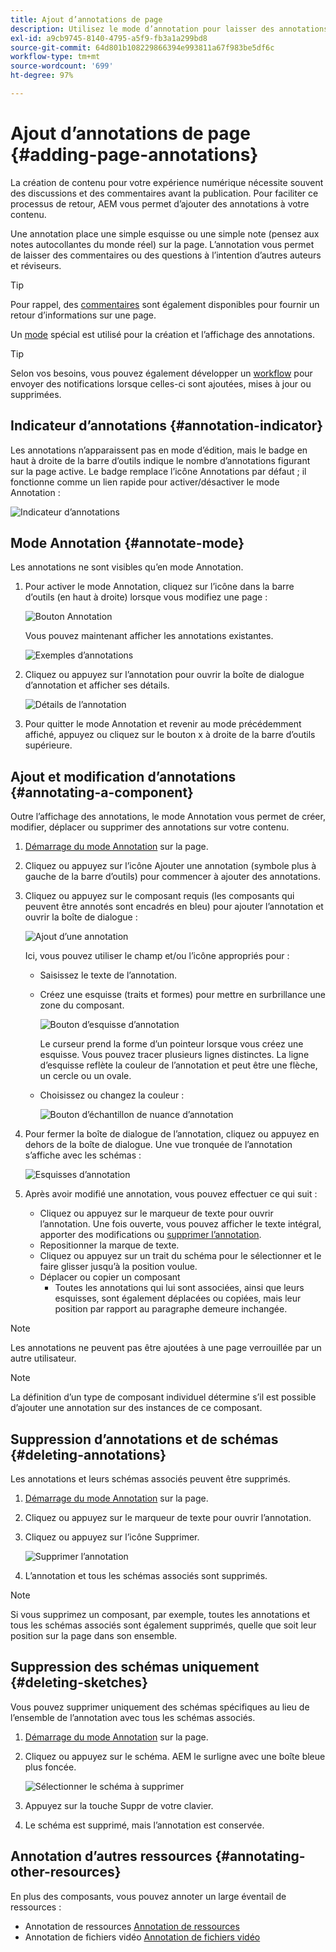```yaml
---
title: Ajout d’annotations de page
description: Utilisez le mode d’annotation pour laisser des annotations et des schémas sur les pages, car vous utiliserez des pense-bêtes pour faciliter le processus de révision du contenu.
exl-id: a9cb9745-8140-4795-a5f9-fb3a1a299bd8
source-git-commit: 64d801b108229866394e993811a67f983be5df6c
workflow-type: tm+mt
source-wordcount: '699'
ht-degree: 97%

---
```


# Ajout d’annotations de page {#adding-page-annotations}

La création de contenu pour votre expérience numérique nécessite souvent des discussions et des commentaires avant la publication. Pour faciliter ce processus de retour, AEM vous permet d’ajouter des annotations à votre contenu.

Une annotation place une simple esquisse ou une simple note (pensez aux notes autocollantes du monde réel) sur la page. L’annotation vous permet de laisser des commentaires ou des questions à l’intention d’autres auteurs et réviseurs.

>[!TIP]
>
>Pour rappel, des [commentaires](/help/sites-cloud/authoring/getting-started/basic-handling.md#timeline) sont également disponibles pour fournir un retour d’informations sur une page.

Un [mode](/help/sites-cloud/authoring/fundamentals/environment-tools.md#page-modes) spécial est utilisé pour la création et l’affichage des annotations.

>[!TIP]
>
>Selon vos besoins, vous pouvez également développer un [workflow](/help/sites-cloud/authoring/workflows/overview.md) pour envoyer des notifications lorsque celles-ci sont ajoutées, mises à jour ou supprimées.

## Indicateur d’annotations {#annotation-indicator}

Les annotations n’apparaissent pas en mode d’édition, mais le badge en haut à droite de la barre d’outils indique le nombre d’annotations figurant sur la page active. Le badge remplace l’icône Annotations par défaut ; il fonctionne comme un lien rapide pour activer/désactiver le mode Annotation :

![Indicateur d’annotations](/help/sites-cloud/authoring/assets/annotation-indicator.png)

## Mode Annotation {#annotate-mode}

Les annotations ne sont visibles qu’en mode Annotation.

1. Pour activer le mode Annotation, cliquez sur l’icône dans la barre d’outils (en haut à droite) lorsque vous modifiez une page :

   ![Bouton Annotation](/help/sites-cloud/authoring/assets/annotations.png)

   Vous pouvez maintenant afficher les annotations existantes.

   ![Exemples d’annotations](/help/sites-cloud/authoring/assets/annotation-sketches.png)

1. Cliquez ou appuyez sur l’annotation pour ouvrir la boîte de dialogue d’annotation et afficher ses détails.

   ![Détails de l’annotation](/help/sites-cloud/authoring/assets/annotation-adding.png)

1. Pour quitter le mode Annotation et revenir au mode précédemment affiché, appuyez ou cliquez sur le bouton x à droite de la barre d’outils supérieure.

## Ajout et modification d’annotations {#annotating-a-component}

Outre l’affichage des annotations, le mode Annotation vous permet de créer, modifier, déplacer ou supprimer des annotations sur votre contenu.

1. [Démarrage du mode Annotation](#annotate-mode) sur la page.

1. Cliquez ou appuyez sur l’icône Ajouter une annotation (symbole plus à gauche de la barre d’outils) pour commencer à ajouter des annotations.

1. Cliquez ou appuyez sur le composant requis (les composants qui peuvent être annotés sont encadrés en bleu) pour ajouter l’annotation et ouvrir la boîte de dialogue :

   ![Ajout d’une annotation](/help/sites-cloud/authoring/assets/annotation-adding.png)

   Ici, vous pouvez utiliser le champ et/ou l’icône appropriés pour :

   * Saisissez le texte de l’annotation.
   * Créez une esquisse (traits et formes) pour mettre en surbrillance une zone du composant.

      ![Bouton d’esquisse d’annotation](/help/sites-cloud/authoring/assets/annotation-sketch.png)

      Le curseur prend la forme d’un pointeur lorsque vous créez une esquisse. Vous pouvez tracer plusieurs lignes distinctes. La ligne d’esquisse reflète la couleur de l’annotation et peut être une flèche, un cercle ou un ovale.

   * Choisissez ou changez la couleur :

      ![Bouton d’échantillon de nuance d’annotation](/help/sites-cloud/authoring/assets/annotation-color-swatch.png)

1. Pour fermer la boîte de dialogue de l’annotation, cliquez ou appuyez en dehors de la boîte de dialogue. Une vue tronquée de l’annotation s’affiche avec les schémas :

   ![Esquisses d’annotation](/help/sites-cloud/authoring/assets/annotation-sketches.png)

1. Après avoir modifié une annotation, vous pouvez effectuer ce qui suit :

   * Cliquez ou appuyez sur le marqueur de texte pour ouvrir l’annotation. Une fois ouverte, vous pouvez afficher le texte intégral, apporter des modifications ou [supprimer l’annotation](#deleting-annotations).
   * Repositionner la marque de texte.
   * Cliquez ou appuyez sur un trait du schéma pour le sélectionner et le faire glisser jusqu’à la position voulue.
   * Déplacer ou copier un composant
      * Toutes les annotations qui lui sont associées, ainsi que leurs esquisses, sont également déplacées ou copiées, mais leur position par rapport au paragraphe demeure inchangée.


>[!NOTE]
>
>Les annotations ne peuvent pas être ajoutées à une page verrouillée par un autre utilisateur.

>[!NOTE]
>
>La définition d’un type de composant individuel détermine s’il est possible d’ajouter une annotation sur des instances de ce composant.

## Suppression d’annotations et de schémas {#deleting-annotations}

Les annotations et leurs schémas associés peuvent être supprimés.

1. [Démarrage du mode Annotation](#annotate-mode) sur la page.

1. Cliquez ou appuyez sur le marqueur de texte pour ouvrir l’annotation.

1. Cliquez ou appuyez sur l’icône Supprimer.

   ![Supprimer l’annotation](/help/sites-cloud/authoring/assets/annotation-delete.png)

1. L’annotation et tous les schémas associés sont supprimés.

>[!NOTE]
>
>Si vous supprimez un composant, par exemple, toutes les annotations et tous les schémas associés sont également supprimés, quelle que soit leur position sur la page dans son ensemble.

## Suppression des schémas uniquement {#deleting-sketches}

Vous pouvez supprimer uniquement des schémas spécifiques au lieu de l’ensemble de l’annotation avec tous les schémas associés.

1. [Démarrage du mode Annotation](#annotate-mode) sur la page.

1. Cliquez ou appuyez sur le schéma. AEM le surligne avec une boîte bleue plus foncée.

   ![Sélectionner le schéma à supprimer](/help/sites-cloud/authoring/assets/annotation-sketch-delete.png)

1. Appuyez sur la touche Suppr de votre clavier.

1. Le schéma est supprimé, mais l’annotation est conservée.

## Annotation d’autres ressources {#annotating-other-resources}

En plus des composants, vous pouvez annoter un large éventail de ressources :

* Annotation de ressources [Annotation de ressources](/help/assets/manage-digital-assets.md#annotating)
* Annotation de fichiers vidéo [Annotation de fichiers vidéo](/help/assets/manage-video-assets.md#annotate-video-assets)
